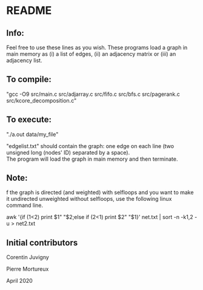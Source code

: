 # README

## Info:

Feel free to use these lines as you wish. These programs load a graph in main memory as (i) a list of edges, (ii) an adjacency matrix or (iii) an adjacency list.

## To compile:

"gcc -O9 src/main.c src/adjarray.c src/fifo.c src/bfs.c src/pagerank.c src/kcore_decomposition.c"

## To execute:

"./a.out data/my_file"  

"edgelist.txt" should contain the graph: one edge on each line (two unsigned long (nodes' ID) separated by a space).  
The program will load the graph in main memory and then terminate.

## Note:
f the graph is directed (and weighted) with selfloops and you want to make it undirected unweighted without selfloops, use the following linux command line.

awk '{if ($1<$2) print $1" "$2;else if ($2<$1) print $2" "$1}' net.txt | sort -n -k1,2 -u > net2.txt

## Initial contributors

Corentin Juvigny

Pierre Mortureux

April 2020  
